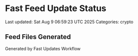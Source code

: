 # Fast Feed Update Status
Last updated: Sat Aug  9 06:59:23 UTC 2025
Categories: crypto

## Feed Files Generated

Generated by Fast Updates Workflow
